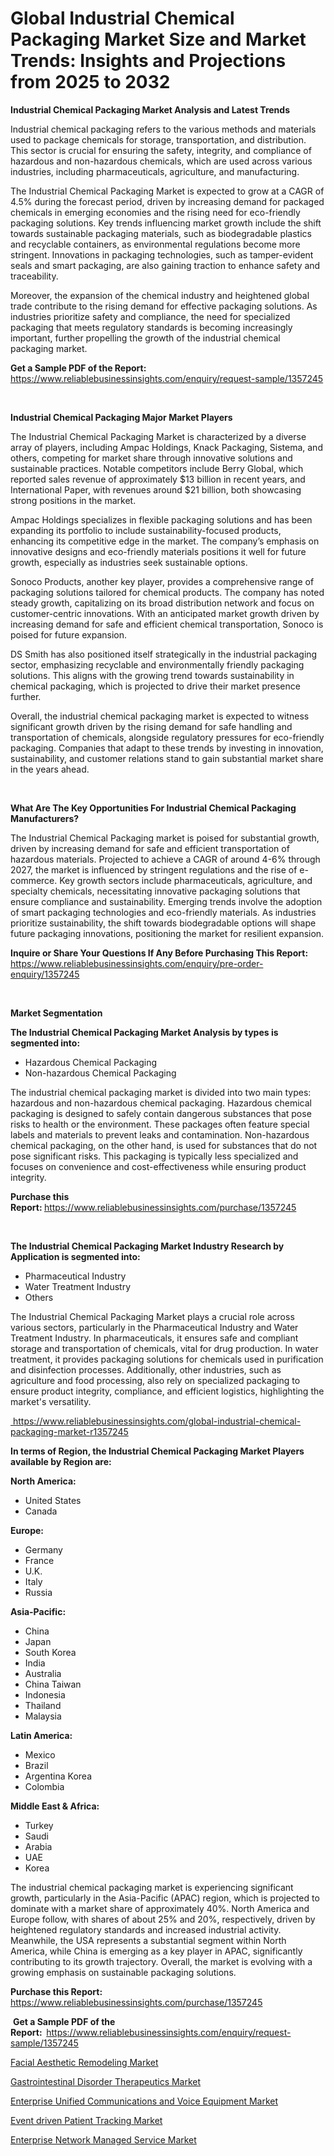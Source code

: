 <p><h1>Global Industrial Chemical Packaging Market Size and Market Trends: Insights and Projections from 2025 to 2032</h1></p><p><strong>Industrial Chemical Packaging Market Analysis and Latest Trends</strong></p>
<p><p>Industrial chemical packaging refers to the various methods and materials used to package chemicals for storage, transportation, and distribution. This sector is crucial for ensuring the safety, integrity, and compliance of hazardous and non-hazardous chemicals, which are used across various industries, including pharmaceuticals, agriculture, and manufacturing.</p><p>The Industrial Chemical Packaging Market is expected to grow at a CAGR of 4.5% during the forecast period, driven by increasing demand for packaged chemicals in emerging economies and the rising need for eco-friendly packaging solutions. Key trends influencing market growth include the shift towards sustainable packaging materials, such as biodegradable plastics and recyclable containers, as environmental regulations become more stringent. Innovations in packaging technologies, such as tamper-evident seals and smart packaging, are also gaining traction to enhance safety and traceability.</p><p>Moreover, the expansion of the chemical industry and heightened global trade contribute to the rising demand for effective packaging solutions. As industries prioritize safety and compliance, the need for specialized packaging that meets regulatory standards is becoming increasingly important, further propelling the growth of the industrial chemical packaging market.</p></p>
<p><strong>Get a Sample PDF of the Report:&nbsp;</strong> <a href="https://www.reliablebusinessinsights.com/enquiry/request-sample/1357245?utm_campaign=60&utm_medium=2&utm_source=Github&utm_content=ia&utm_term=08032025&utm_id=industrial-chemical-packaging">https://www.reliablebusinessinsights.com/enquiry/request-sample/1357245</a></p>
<p>&nbsp;</p>
<p><strong>Industrial Chemical Packaging Major Market Players</strong></p>
<p><p>The Industrial Chemical Packaging Market is characterized by a diverse array of players, including Ampac Holdings, Knack Packaging, Sistema, and others, competing for market share through innovative solutions and sustainable practices. Notable competitors include Berry Global, which reported sales revenue of approximately $13 billion in recent years, and International Paper, with revenues around $21 billion, both showcasing strong positions in the market.</p><p>Ampac Holdings specializes in flexible packaging solutions and has been expanding its portfolio to include sustainability-focused products, enhancing its competitive edge in the market. The company’s emphasis on innovative designs and eco-friendly materials positions it well for future growth, especially as industries seek sustainable options.</p><p>Sonoco Products, another key player, provides a comprehensive range of packaging solutions tailored for chemical products. The company has noted steady growth, capitalizing on its broad distribution network and focus on customer-centric innovations. With an anticipated market growth driven by increasing demand for safe and efficient chemical transportation, Sonoco is poised for future expansion.</p><p>DS Smith has also positioned itself strategically in the industrial packaging sector, emphasizing recyclable and environmentally friendly packaging solutions. This aligns with the growing trend towards sustainability in chemical packaging, which is projected to drive their market presence further.</p><p>Overall, the industrial chemical packaging market is expected to witness significant growth driven by the rising demand for safe handling and transportation of chemicals, alongside regulatory pressures for eco-friendly packaging. Companies that adapt to these trends by investing in innovation, sustainability, and customer relations stand to gain substantial market share in the years ahead.</p></p>
<p>&nbsp;</p>
<p><strong>What Are The Key Opportunities For Industrial Chemical Packaging Manufacturers?</strong></p>
<p><p>The Industrial Chemical Packaging market is poised for substantial growth, driven by increasing demand for safe and efficient transportation of hazardous materials. Projected to achieve a CAGR of around 4-6% through 2027, the market is influenced by stringent regulations and the rise of e-commerce. Key growth sectors include pharmaceuticals, agriculture, and specialty chemicals, necessitating innovative packaging solutions that ensure compliance and sustainability. Emerging trends involve the adoption of smart packaging technologies and eco-friendly materials. As industries prioritize sustainability, the shift towards biodegradable options will shape future packaging innovations, positioning the market for resilient expansion.</p></p>
<p><strong>Inquire or Share Your Questions If Any Before Purchasing This Report:</strong> <a href="https://www.reliablebusinessinsights.com/enquiry/pre-order-enquiry/1357245?utm_campaign=60&utm_medium=2&utm_source=Github&utm_content=ia&utm_term=08032025&utm_id=industrial-chemical-packaging">https://www.reliablebusinessinsights.com/enquiry/pre-order-enquiry/1357245</a></p>
<p>&nbsp;</p>
<p><strong>Market Segmentation</strong></p>
<p><strong>The Industrial Chemical Packaging Market Analysis by types is segmented into:</strong></p>
<p><ul><li>Hazardous Chemical Packaging</li><li>Non-hazardous Chemical Packaging</li></ul></p>
<p><p>The industrial chemical packaging market is divided into two main types: hazardous and non-hazardous chemical packaging. Hazardous chemical packaging is designed to safely contain dangerous substances that pose risks to health or the environment. These packages often feature special labels and materials to prevent leaks and contamination. Non-hazardous chemical packaging, on the other hand, is used for substances that do not pose significant risks. This packaging is typically less specialized and focuses on convenience and cost-effectiveness while ensuring product integrity.</p></p>
<p><strong>Purchase this Report:&nbsp;</strong><a href="https://www.reliablebusinessinsights.com/purchase/1357245?utm_campaign=60&utm_medium=2&utm_source=Github&utm_content=ia&utm_term=08032025&utm_id=industrial-chemical-packaging">https://www.reliablebusinessinsights.com/purchase/1357245</a></p>
<p>&nbsp;</p>
<p><strong>The Industrial Chemical Packaging Market Industry Research by Application is segmented into:</strong></p>
<p><ul><li>Pharmaceutical Industry</li><li>Water Treatment Industry</li><li>Others</li></ul></p>
<p><p>The Industrial Chemical Packaging Market plays a crucial role across various sectors, particularly in the Pharmaceutical Industry and Water Treatment Industry. In pharmaceuticals, it ensures safe and compliant storage and transportation of chemicals, vital for drug production. In water treatment, it provides packaging solutions for chemicals used in purification and disinfection processes. Additionally, other industries, such as agriculture and food processing, also rely on specialized packaging to ensure product integrity, compliance, and efficient logistics, highlighting the market's versatility.</p></p>
<p><a href="https://www.reliablebusinessinsights.com/global-industrial-chemical-packaging-market-r1357245?utm_campaign=60&utm_medium=2&utm_source=Github&utm_content=ia&utm_term=08032025&utm_id=industrial-chemical-packaging">&nbsp;https://www.reliablebusinessinsights.com/global-industrial-chemical-packaging-market-r1357245</a></p>
<p><strong>In terms of Region, the Industrial Chemical Packaging Market Players available by Region are:</strong></p>
<p>
    <p> <strong> North America: </strong>
        <ul>
            <li>United States</li>
            <li>Canada</li>
        </ul>
        </p> 
    <p> <strong> Europe: </strong>
        <ul>
            <li>Germany</li>
            <li>France</li>
            <li>U.K.</li>
            <li>Italy</li>
            <li>Russia</li>
        </ul>
        </p> 
    <p> <strong> Asia-Pacific: </strong>
        <ul>
            <li>China</li>
            <li>Japan</li>
            <li>South Korea</li>
            <li>India</li>
            <li>Australia</li>
            <li>China Taiwan</li>
            <li>Indonesia</li>
            <li>Thailand</li>
            <li>Malaysia</li>
        </ul>
        </p> 
    <p> <strong> Latin America: </strong>
        <ul>
            <li>Mexico</li>
            <li>Brazil</li>
            <li>Argentina Korea</li>
            <li>Colombia</li>
        </ul>
        </p> 
    <p> <strong> Middle East & Africa: </strong>
        <ul>
            <li>Turkey</li>
            <li>Saudi</li>
            <li>Arabia</li>
            <li>UAE</li>
            <li>Korea</li>
        </ul>
    </p>
    </p>
<p><p>The industrial chemical packaging market is experiencing significant growth, particularly in the Asia-Pacific (APAC) region, which is projected to dominate with a market share of approximately 40%. North America and Europe follow, with shares of about 25% and 20%, respectively, driven by heightened regulatory standards and increased industrial activity. Meanwhile, the USA represents a substantial segment within North America, while China is emerging as a key player in APAC, significantly contributing to its growth trajectory. Overall, the market is evolving with a growing emphasis on sustainable packaging solutions.</p></p>
<p><strong>Purchase this Report: </strong><a href="https://www.reliablebusinessinsights.com/purchase/1357245?utm_campaign=60&utm_medium=2&utm_source=Github&utm_content=ia&utm_term=08032025&utm_id=industrial-chemical-packaging">https://www.reliablebusinessinsights.com/purchase/1357245</a></p>
<p>&nbsp;<strong>Get a Sample PDF of the Report:&nbsp;&nbsp;</strong><a href="https://www.reliablebusinessinsights.com/enquiry/request-sample/1357245?utm_campaign=60&utm_medium=2&utm_source=Github&utm_content=ia&utm_term=08032025&utm_id=industrial-chemical-packaging">https://www.reliablebusinessinsights.com/enquiry/request-sample/1357245</a></p>
<p><strong></strong></p>
<p><p><a href="https://github.com/mynaoanes/Market-Research-Report-List-1/blob/main/facial-aesthetic-remodeling-market.md?utm_campaign=60&utm_medium=2&utm_source=Github&utm_content=ia&utm_term=08032025&utm_id=industrial-chemical-packaging">Facial Aesthetic Remodeling Market</a></p><p><a href="https://github.com/borknyberg/Market-Research-Report-List-1/blob/main/gastrointestinal-disorder-therapeutics-market.md?utm_campaign=60&utm_medium=2&utm_source=Github&utm_content=ia&utm_term=08032025&utm_id=industrial-chemical-packaging">Gastrointestinal Disorder Therapeutics Market</a></p><p><a href="https://github.com/ozolsgasko02/Market-Research-Report-List-1/blob/main/enterprise-unified-communications-and-voice-equipment-market.md?utm_campaign=60&utm_medium=2&utm_source=Github&utm_content=ia&utm_term=08032025&utm_id=industrial-chemical-packaging">Enterprise Unified Communications and Voice Equipment Market</a></p><p><a href="https://github.com/puhakhommabh/Market-Research-Report-List-1/blob/main/event-driven-patient-tracking-market.md?utm_campaign=60&utm_medium=2&utm_source=Github&utm_content=ia&utm_term=08032025&utm_id=industrial-chemical-packaging">Event driven Patient Tracking Market</a></p><p><a href="https://github.com/joubehobock75/Market-Research-Report-List-1/blob/main/enterprise-network-managed-service-market.md?utm_campaign=60&utm_medium=2&utm_source=Github&utm_content=ia&utm_term=08032025&utm_id=industrial-chemical-packaging">Enterprise Network Managed Service Market</a></p></p>